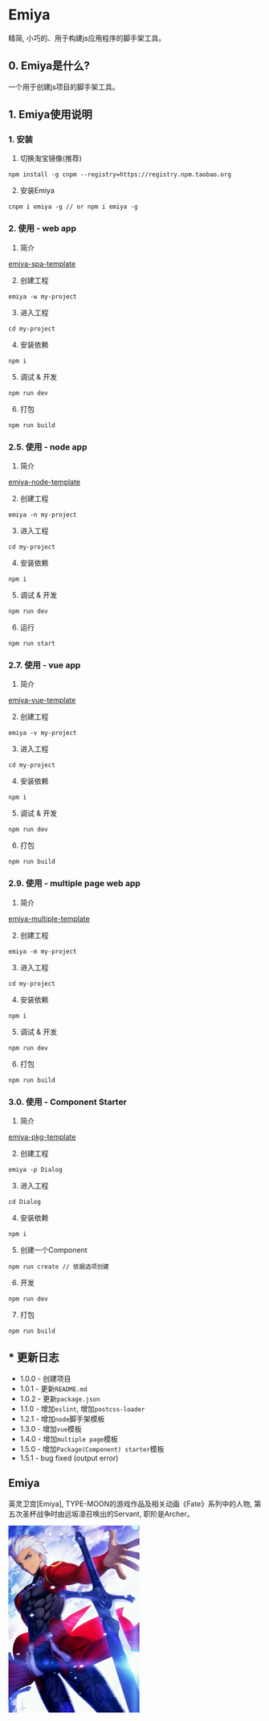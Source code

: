 # Emiya 
精简, 小巧的、用于构建js应用程序的脚手架工具。

## 0. Emiya是什么?
一个用于创建js项目的脚手架工具。

## 1. Emiya使用说明
### 1. 安装
1. 切换淘宝镜像(推荐)
```
npm install -g cnpm --registry=https://registry.npm.taobao.org
```
2. 安装Emiya
```
cnpm i emiya -g // or npm i emiya -g
```

### 2. 使用 - web app
1. 简介

[emiya-spa-template](https://github.com/zjhch123/emiya-spa-template)

2. 创建工程
```
emiya -w my-project 
```
3. 进入工程
```
cd my-project
```
4. 安装依赖
```
npm i
```
5. 调试 & 开发
```
npm run dev
```
6. 打包
```
npm run build
```

### 2.5. 使用 - node app
1. 简介

[emiya-node-template](https://github.com/zjhch123/emiya-node-template)

2. 创建工程
```
emiya -n my-project 
```
3. 进入工程
```
cd my-project
```
4. 安装依赖
```
npm i
```
5. 调试 & 开发
```
npm run dev
```
6. 运行
```
npm run start
```

### 2.7. 使用 - vue app
1. 简介

[emiya-vue-template](https://github.com/zjhch123/emiya-vue-template)

2. 创建工程
```
emiya -v my-project 
```
3. 进入工程
```
cd my-project
```
4. 安装依赖
```
npm i
```
5. 调试 & 开发
```
npm run dev
```
6. 打包
```
npm run build
```

### 2.9. 使用 - multiple page web app
1. 简介

[emiya-multiple-template](https://github.com/zjhch123/emiya-multiple-template)

2. 创建工程
```
emiya -m my-project
```
3. 进入工程
```
cd my-project
```
4. 安装依赖
```
npm i
```
5. 调试 & 开发
```
npm run dev
```
6. 打包
```
npm run build
```

### 3.0. 使用 - Component Starter
1. 简介

[emiya-pkg-template](https://github.com/zjhch123/emiya-pkg-template)

2. 创建工程
```
emiya -p Dialog
```
3. 进入工程
```
cd Dialog
```
4. 安装依赖
```
npm i
```
5. 创建一个Component
```
npm run create // 依据选项创建
```
6. 开发
```
npm run dev
```
7. 打包
```
npm run build
```

## * 更新日志
 - 1.0.0 - 创建项目
 - 1.0.1 - 更新`README.md`
 - 1.0.2 - 更新`package.json`
 - 1.1.0 - 增加`eslint`, 增加`postcss-loader`
 - 1.2.1 - 增加`node`脚手架模板
 - 1.3.0 - 增加`vue`模板
 - 1.4.0 - 增加`multiple page`模板
 - 1.5.0 - 增加`Package(Component) starter`模板
 - 1.5.1 - bug fixed (output error)

## Emiya
英灵卫宫[Emiya], TYPE-MOON的游戏作品及相关动画《Fate》系列中的人物, 第五次圣杯战争时由远坂凛召唤出的Servant, 职阶是Archer。

![emiya](https://raw.githubusercontent.com/zjhch123/Emiya/master/assets/emiya.png)
